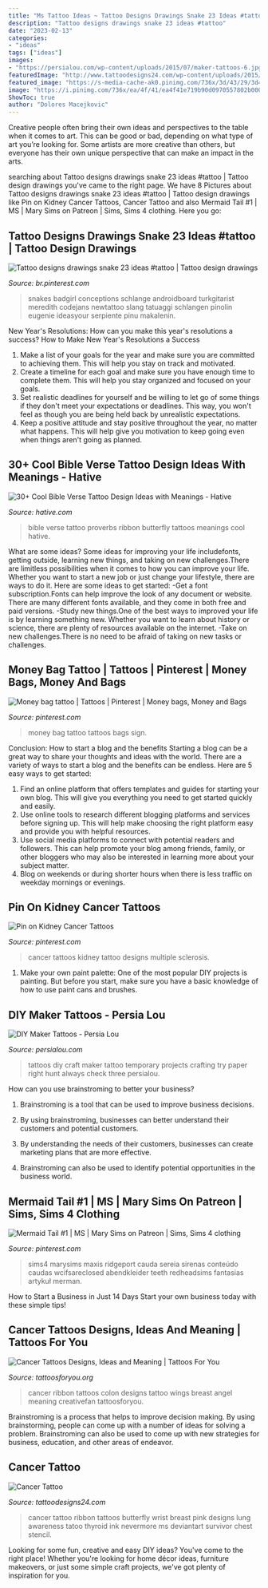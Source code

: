 ```yaml
---
title: "Ms Tattoo Ideas ~ Tattoo Designs Drawings Snake 23 Ideas #tattoo"
description: "Tattoo designs drawings snake 23 ideas #tattoo"
date: "2023-02-13"
categories:
- "ideas"
tags: ["ideas"]
images:
- "https://persialou.com/wp-content/uploads/2015/07/maker-tattoos-6.jpg"
featuredImage: "http://www.tattoodesigns24.com/wp-content/uploads/2015/01/Little-Wrist-Cancer-Ribbon-Tattoo.jpg"
featured_image: "https://s-media-cache-ak0.pinimg.com/736x/3d/43/29/3d4329fc717d529c7f93ae5917b7d996.jpg"
image: "https://i.pinimg.com/736x/ea/4f/41/ea4f41e719b90d0970557802b000fe5f.jpg"
ShowToc: true
author: "Dolores Macejkovic"
---
```



Creative people often bring their own ideas and perspectives to the table when it comes to art. This can be good or bad, depending on what type of art you’re looking for. Some artists are more creative than others, but everyone has their own unique perspective that can make an impact in the arts.

	

		
searching about Tattoo designs drawings snake 23 ideas #tattoo | Tattoo design drawings you've came to the right page. We have 8 Pictures about Tattoo designs drawings snake 23 ideas #tattoo | Tattoo design drawings like Pin on Kidney Cancer Tattoos, Cancer Tattoo and also Mermaid Tail #1 | MS | Mary Sims on Patreon | Sims, Sims 4 clothing. Here you go:
		
    
## Tattoo Designs Drawings Snake 23 Ideas #tattoo | Tattoo Design Drawings

<img loading=lazy src="https://i.pinimg.com/736x/bb/86/20/bb862000f3770e2e3e171b69b9ef6b09.jpg" onerror="this.onerror=null;this.src='https://tse4.mm.bing.net/th?id=OIP.nP8_aO2WQjjipSfBhUG0tgAAAA&amp;pid=15.1';" alt="Tattoo designs drawings snake 23 ideas #tattoo | Tattoo design drawings">

_Source: br.pinterest.com_

>snakes badgirl conceptions schlange androidboard turkgitarist meredith codejans newtattoo slang tatuaggi schlangen pinolin eugenie ideasyour serpiente pinu makalenin. 

	

New Year's Resolutions: How can you make this year's resolutions a success?
How to Make New Year's Resolutions a Success
1. Make a list of your goals for the year and make sure you are committed to achieving them. This will help you stay on track and motivated.
2. Create a timeline for each goal and make sure you have enough time to complete them. This will help you stay organized and focused on your goals.
3. Set realistic deadlines for yourself and be willing to let go of some things if they don't meet your expectations or deadlines. This way, you won't feel as though you are being held back by unrealistic expectations.
4. Keep a positive attitude and stay positive throughout the year, no matter what happens. This will help give you motivation to keep going even when things aren't going as planned.

    
## 30+ Cool Bible Verse Tattoo Design Ideas With Meanings - Hative

<img loading=lazy src="https://hative.com/wp-content/uploads/2014/03/bible-verse-tattoos/3-proverbs-31-25-ribbon-butterfly.jpg" onerror="this.onerror=null;this.src='https://tse4.mm.bing.net/th?id=OIP.QeBzK_2EWTBfH109D8p3BgHaJ4&amp;pid=15.1';" alt="30+ Cool Bible Verse Tattoo Design Ideas with Meanings - Hative">

_Source: hative.com_

>bible verse tattoo proverbs ribbon butterfly tattoos meanings cool hative. 

	

What are some ideas?
Some ideas for improving your life includefonts, getting outside, learning new things, and taking on new challenges.There are limitless possibilities when it comes to how you can improve your life. Whether you want to start a new job or just change your lifestyle, there are ways to do it. Here are some ideas to get started: 
-Get a font subscription.Fonts can help improve the look of any document or website. There are many different fonts available, and they come in both free and paid versions. 
-Study new things.One of the best ways to improved your life is by learning something new. Whether you want to learn about history or science, there are plenty of resources available on the internet. 
-Take on new challenges.There is no need to be afraid of taking on new tasks or challenges.

    
## Money Bag Tattoo | Tattoos | Pinterest | Money Bags, Money And Bags

<img loading=lazy src="https://s-media-cache-ak0.pinimg.com/736x/3d/43/29/3d4329fc717d529c7f93ae5917b7d996.jpg" onerror="this.onerror=null;this.src='https://tse1.mm.bing.net/th?id=OIP.-9QQvbfqcuZCR4x0tJKa-AHaHa&amp;pid=15.1';" alt="Money bag tattoo | Tattoos | Pinterest | Money bags, Money and Bags">

_Source: pinterest.com_

>money bag tattoo tattoos bags sign. 

	

Conclusion: How to start a blog and the benefits
Starting a blog can be a great way to share your thoughts and ideas with the world. There are a variety of ways to start a blog and the benefits can be endless. Here are 5 easy ways to get started:
1. Find an online platform that offers templates and guides for starting your own blog. This will give you everything you need to get started quickly and easily.
2. Use online tools to research different blogging platforms and services before signing up. This will help make choosing the right platform easy and provide you with helpful resources.
3. Use social media platforms to connect with potential readers and followers. This can help promote your blog among friends, family, or other bloggers who may also be interested in learning more about your subject matter.
4. Blog on weekends or during shorter hours when there is less traffic on weekday mornings or evenings.

    
## Pin On Kidney Cancer Tattoos

<img loading=lazy src="https://i.pinimg.com/736x/01/21/83/012183071751a0c3f8391bc6b3b7af84--kidney-cancer-cancer-tattoos.jpg" onerror="this.onerror=null;this.src='https://tse3.mm.bing.net/th?id=OIP.4BbdUUwstVMgIkgc_g7KWAHaJ4&amp;pid=15.1';" alt="Pin on Kidney Cancer Tattoos">

_Source: pinterest.com_

>cancer tattoos kidney tattoo designs multiple sclerosis. 

	

1. Make your own paint palette: One of the most popular DIY projects is painting. But before you start, make sure you have a basic knowledge of how to use paint cans and brushes.

    
## DIY Maker Tattoos - Persia Lou

<img loading=lazy src="https://persialou.com/wp-content/uploads/2015/07/maker-tattoos-6.jpg" onerror="this.onerror=null;this.src='https://tse4.mm.bing.net/th?id=OIP.mERyW0FUpfASGmlXf1Y8WQHaFh&amp;pid=15.1';" alt="DIY Maker Tattoos - Persia Lou">

_Source: persialou.com_

>tattoos diy craft maker tattoo temporary projects crafting try paper right hunt always check three persialou. 

	

How can you use brainstroming to better your business?
1. Brainstroming is a tool that can be used to improve business decisions.
2. By using brainstroming, businesses can better understand their customers and potential customers.

3. By understanding the needs of their customers, businesses can create marketing plans that are more effective.

4. Brainstroming can also be used to identify potential opportunities in the business world.

    
## Mermaid Tail #1 | MS | Mary Sims On Patreon | Sims, Sims 4 Clothing

<img loading=lazy src="https://i.pinimg.com/736x/ea/4f/41/ea4f41e719b90d0970557802b000fe5f.jpg" onerror="this.onerror=null;this.src='https://tse2.mm.bing.net/th?id=OIP.3OrZNKBlTjQEMccJkTsVkQHaKM&amp;pid=15.1';" alt="Mermaid Tail #1 | MS | Mary Sims on Patreon | Sims, Sims 4 clothing">

_Source: pinterest.com_

>sims4 marysims maxis ridgeport cauda sereia sirenas conteúdo caudas wcifsareclosed abendkleider teeth redheadsims fantasias artykuł merman. 

	

How to Start a Business in Just 14 Days
Start your own business today with these simple tips!

    
## Cancer Tattoos Designs, Ideas And Meaning | Tattoos For You

<img loading=lazy src="http://www.tattoosforyou.org/wp-content/uploads/2013/10/Colon-Cancer-Ribbon-Tattoos.jpg" onerror="this.onerror=null;this.src='https://tse1.mm.bing.net/th?id=OIP.lrM4CEF_qnfhCBL8JJ5jogHaI_&amp;pid=15.1';" alt="Cancer Tattoos Designs, Ideas and Meaning | Tattoos For You">

_Source: tattoosforyou.org_

>cancer ribbon tattoos colon designs tattoo wings breast angel meaning creativefan tattoosforyou. 

	

Brainstroming is a process that helps to improve decision making. By using brainstorming, people can come up with a number of ideas for solving a problem. Brainstroming can also be used to come up with new strategies for business, education, and other areas of endeavor.

    
## Cancer Tattoo

<img loading=lazy src="http://www.tattoodesigns24.com/wp-content/uploads/2015/01/Little-Wrist-Cancer-Ribbon-Tattoo.jpg" onerror="this.onerror=null;this.src='https://tse4.mm.bing.net/th?id=OIP.lsaHB19CCfSom7SOke_0RwHaHa&amp;pid=15.1';" alt="Cancer Tattoo">

_Source: tattoodesigns24.com_

>cancer tattoo ribbon tattoos butterfly wrist breast pink designs lung awareness tatoo thyroid ink nevermore ms deviantart survivor chest stencil. 

	

Looking for some fun, creative and easy DIY ideas? You've come to the right place! Whether you're looking for home décor ideas, furniture makeovers, or just some simple craft projects, we've got plenty of inspiration for you.

